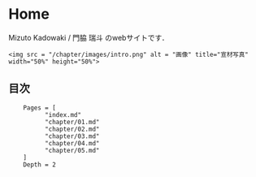 # Home

Mizuto Kadowaki / 門脇 瑞斗 のwebサイトです．

```@raw html
<img src = "/chapter/images/intro.png" alt = "画像" title="宣材写真" width="50%" height="50%">
```

## 目次

```@contents
    Pages = [
          "index.md"
          "chapter/01.md"
          "chapter/02.md"
          "chapter/03.md"
          "chapter/04.md"
          "chapter/05.md"
    ]
    Depth = 2
```